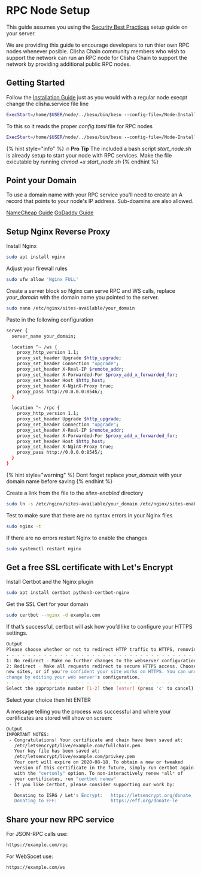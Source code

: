 # RPC Node Setup

This guide assumes you using the [Security Best Practices](server/setup.md) setup guide on your server.

We are providing this guide to encourage developers to run thier own RPC nodes whenever posible. Clisha Chain community members who wish to support the network can run an RPC node for Clisha Chain to support the network by providing additional public RPC nodes. 


## Getting Started

Follow the [Installation Guide](regular/Installation.md) just as you would with a regular node execpt change the clisha.service file line

```sh
ExecStart=/home/$USER/node/../besu/bin/besu --config-file=/Node-Install/regular/config/config.toml
```
To this so it reads the proper _config.toml_ file for RPC nodes

```sh
ExecStart=/home/$USER/node/../besu/bin/besu --config-file=/Node-Install/rpc/config/config.toml
```

{% hint style="info" %} :fire: **Pro Tip** The included a bash script *start_node.sh* is already setup to start your node with RPC services. Make the file exicutable by running *chmod +x start_node.sh*
{% endhint %}

## Point your Domain

To use a domain name with your RPC service you'll need to create an A record that points to your node's IP address. Sub-doamins are also allowed.

[NameCheap Guide](https://www.namecheap.com/support/knowledgebase/article.aspx/319/2237/how-can-i-set-up-an-a-address-record-for-my-domain/)
[GoDaddy Guide](https://www.godaddy.com/help/add-an-a-record-19238)

## Setup Nginx Reverse Proxy  

Install Nginx

```sh
sudo apt install nginx
```

Adjust your firewall rules

```sh
sudo ufw allow 'Nginx FULL'
```

Create a server block so Nginx can serve RPC and WS calls, replace *your_domain* with the domain name you pointed to the server.

```sh
sudo nano /etc/nginx/sites-available/your_domain
```

Paste in the following configuration

```sh
server {
  server_name your_domain;

  location ^~ /ws {
    proxy_http_version 1.1;
    proxy_set_header Upgrade $http_upgrade;
    proxy_set_header Connection "upgrade";
    proxy_set_header X-Real-IP $remote_addr;
    proxy_set_header X-Forwarded-For $proxy_add_x_forwarded_for;
    proxy_set_header Host $http_host;
    proxy_set_header X-NginX-Proxy true;
    proxy_pass http://0.0.0.0:8546/;
  }

  location ^~ /rpc {
    proxy_http_version 1.1;
    proxy_set_header Upgrade $http_upgrade;
    proxy_set_header Connection "upgrade";
    proxy_set_header X-Real-IP $remote_addr;
    proxy_set_header X-Forwarded-For $proxy_add_x_forwarded_for;
    proxy_set_header Host $http_host;
    proxy_set_header X-NginX-Proxy true;
    proxy_pass http://0.0.0.0:8545/;
  }
}
```
{% hint style="warning" %}
Dont forget replace *your_domain* with your domain name before saving
{% endhint %}

Create a link from the file to the *sites-enabled* directory

```sh
sudo ln -s /etc/nginx/sites-available/your_domain /etc/nginx/sites-enabled/
```

Test to make sure that there are no syntax errors in your Nginx files

```sh
sudo nginx -t
```
If there are no errors restart Nginx to enable the changes

```sh
sudo systemctl restart nginx
```

## Get a free SSL certificate with Let's Encrypt

Install Certbot and the Nginx plugin

```sh
sudo apt install certbot python3-certbot-nginx
```

Get the SSL Cert for your domain 

```sh
sudo certbot --nginx -d example.com
```

If that’s successful, certbot will ask how you’d like to configure your HTTPS settings.

```sh
Output
Please choose whether or not to redirect HTTP traffic to HTTPS, removing HTTP access.
- - - - - - - - - - - - - - - - - - - - - - - - - - - - - - - - - - - - - - - -
1: No redirect - Make no further changes to the webserver configuration.
2: Redirect - Make all requests redirect to secure HTTPS access. Choose this for
new sites, or if you're confident your site works on HTTPS. You can undo this
change by editing your web server's configuration.
- - - - - - - - - - - - - - - - - - - - - - - - - - - - - - - - - - - - - - - -
Select the appropriate number [1-2] then [enter] (press 'c' to cancel):

```

Select your choice then hit ENTER

A message telling you the process was successful and where your certificates are stored will show on screen:

```sh
Output
IMPORTANT NOTES:
 - Congratulations! Your certificate and chain have been saved at:
   /etc/letsencrypt/live/example.com/fullchain.pem
   Your key file has been saved at:
   /etc/letsencrypt/live/example.com/privkey.pem
   Your cert will expire on 2020-08-18. To obtain a new or tweaked
   version of this certificate in the future, simply run certbot again
   with the "certonly" option. To non-interactively renew *all* of
   your certificates, run "certbot renew"
 - If you like Certbot, please consider supporting our work by:

   Donating to ISRG / Let's Encrypt:   https://letsencrypt.org/donate
   Donating to EFF:                    https://eff.org/donate-le

```

## Share your new RPC service

For JSON-RPC calls use:

```sh
https://example.com/rpc
```
For WebSocet use:

```sh
https://example.com/ws
```